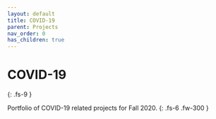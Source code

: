 ```yaml
---
layout: default
title: COVID-19
parent: Projects
nav_order: 0
has_children: true
---
```

# COVID-19
{: .fs-9 }

Portfolio of COVID-19 related projects for Fall 2020. 
{: .fs-6 .fw-300 }
